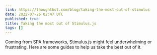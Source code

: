 ```yaml
---
link: https://thoughtbot.com/blog/taking-the-most-out-of-stimulus
date: 2022-07-26 02:47 UTC
published: true
title: Taking the most out of Stimulus.js
tags: []
---
```


Coming from SPA frameworks, Stimulus.js might feel underwhelming or frustrating. Here are some guides to help us take the best out of it.
